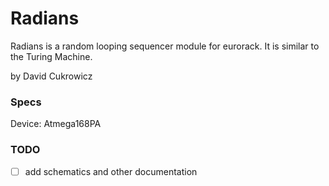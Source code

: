 # Radians
Radians is a random looping sequencer module for eurorack.
It is similar to the Turing Machine.

by David Cukrowicz

### Specs

Device: Atmega168PA

### TODO
- [ ] add schematics and other documentation
